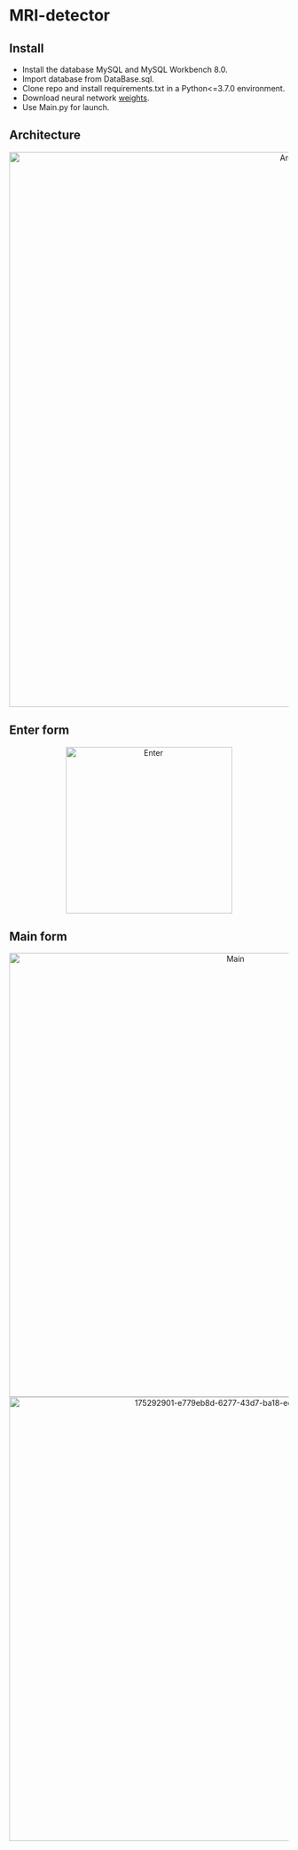 # MRI-detector
## Install
- Install the database MySQL and MySQL Workbench 8.0. 
- Import database from DataBase.sql.
- Clone repo and install requirements.txt in a Python<=3.7.0 environment. 
- Download neural network [weights](https://disk.yandex.ru/d/EGmMmtmHDI0FrQ).
- Use Main.py for launch.

## Architecture
<p align="center">
  <img width="1000" alt="Arch2" src="https://user-images.githubusercontent.com/45522296/175291966-d69670d9-374b-450f-8402-2ee0baf7e67b.png">
</p>

## Enter form
<p align="center">
  <img width="300" alt="Enter" src="https://user-images.githubusercontent.com/45522296/175291446-4efdbb0a-1531-4b41-9bf1-15bb606f930a.png">
</p>

## Main form
<p align="center">
  <img width="800" alt="Main" src="https://user-images.githubusercontent.com/45522296/175292901-e779eb8d-6277-43d7-ba18-ed891f8e8474.png">
  <img width="800" alt="175292901-e779eb8d-6277-43d7-ba18-ed891f8e8474" src="https://github.com/level0rd/MRI-Detector/assets/45522296/914cad90-8e16-449e-9765-0de2636621ff">
</p>
